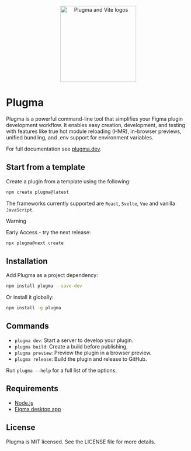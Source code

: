 <p align="center">
    <img src="https://github.com/user-attachments/assets/b9b3e1ef-973b-4a8c-831b-014dca728696" alt="Plugma and Vite logos" width="auto" height="208">
</p>

# Plugma

Plugma is a powerful command-line tool that simplifies your Figma plugin development workflow. It enables easy creation, development, and testing with features like true hot module reloading (HMR), in-browser previews, unified bundling, and .env support for environment variables.

For full documentation see [plugma.dev](https://www.plugma.dev/).

## Start from a template

Create a plugin from a template using the following:

```bash
npm create plugma@latest
```

The frameworks currently supported are `React`, `Svelte`, `Vue` and vanilla `JavaScript`.

> [!WARNING]
> Early Access - try the next release:
>
> ```bash
> npx plugma@next create
> ```

## Installation

Add Plugma as a project dependency:

```bash
npm install plugma --save-dev
```

Or install it globally:

```bash
npm install -g plugma
```

## Commands

- `plugma dev`: Start a server to develop your plugin.
- `plugma build`: Create a build before publishing.
- `plugma preview`: Preview the plugin in a browser preview.
- `plugma release`: Build the plugin and release to GitHub.

Run `plugma --help` for a full list of the options.

## Requirements

- [Node.js](https://nodejs.org/en)
- [Figma desktop app](https://www.figma.com/downloads/)

## License

Plugma is MIT licensed. See the LICENSE file for more details.
